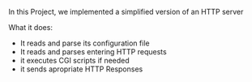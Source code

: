 In this Project, we implemented a simplified version of an HTTP server

What it does:
  - It reads and parse its configuration file
  - It reads and parses entering HTTP requests
  - it executes CGI scripts if needed
  - it sends apropriate HTTP Responses
